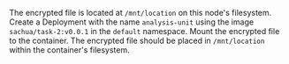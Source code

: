  The encrypted file is located at `/mnt/location` on this node's filesystem. Create a Deployment with the name `analysis-unit` using the image  
 `sachua/task-2:v0.0.1` in the `default` namespace. Mount the encrypted file to the container. The encrypted file should be placed in `/mnt/location` within the container's filesystem.
